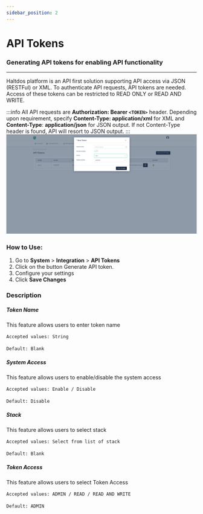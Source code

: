 ```yaml
---
sidebar_position: 2
---
```


# API Tokens 

### Generating API tokens for enabling API functionality

---

Haltdos platform is an API first solution supporting API access via JSON (RESTFul) or XML. To authenticate API requests, API tokens are needed. Access of these tokens can be restricted to READ ONLY or READ AND WRITE.

:::info
All API requests are **Authorization: Bearer `<TOKEN>`** header. Depending upon requirement, specify **Content-Type: application/xml** for XML and **Content-Type**: **application/json** for JSON output. If not Content-Type header is found, API will resort to JSON output. 
:::
![apitokens](/img/platform/v8/docs/SysAPIToken.png)

### How to Use:

1. Go to **System** > **Integration** > **API Tokens**
2. Click on the button  Generate API token.
3. Configure your settings
4. Click **Save Changes**

### Description

##### **Token Name**  

This feature allows users to enter token name

    Accepted values: String

    Default: Blank 

##### **System Access**  

This feature allows users to enable/disable the system access

    Accepted values: Enable / Disable

    Default: Disable 

##### **Stack**  

This feature allows users to select stack 

    Accepted values: Select from list of stack

    Default: Blank 

##### **Token Access**  

This feature allows users to select Token Access

    Accepted values: ADMIN / READ / READ AND WRITE

    Default: ADMIN 

